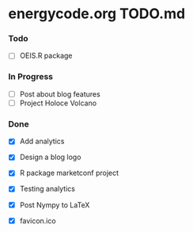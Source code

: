 # energycode.org TODO.md

### Todo

-   [ ] OEIS.R package 

### In Progress

-   [ ] Post about blog features
-   [ ] Project Holoce Volcano

### Done

-   [x] Add analytics
-   [x] Design a blog logo
-   [x] R package marketconf project
-   [X] Testing analytics
-   [X] Post Nympy to LaTeX
-   [X] favicon.ico
 
